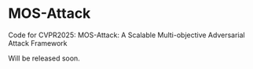 # MOS-Attack
Code for CVPR2025: MOS-Attack: A Scalable Multi-objective Adversarial Attack Framework


Will be released soon.
